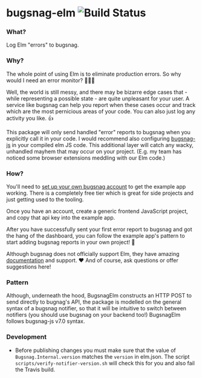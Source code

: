 # bugsnag-elm ![Build Status](https://travis-ci.org/NoRedInk/bugsnag-elm.svg?branch=master)

### What?
Log Elm "errors" to bugsnag.

### Why?
The whole point of using Elm is to eliminate production errors.  So why would I need an error monitor? 🤷🏼‍♀️

Well, the world is still messy, and there may be bizarre edge cases that - while representing a possible state - are quite unpleasant for your user.  A service like bugsnag can help you report when these cases occur and track which are the most pernicious areas of your code.  You can also just log any activity you like. 👍

This package will only send handled "error" reports to bugsnag when you explicitly call it in your code. I would recommend also configuring [bugsnag-js](https://docs.bugsnag.com/platforms/javascript/) in your compiled elm JS code. This additional layer will catch any wacky, unhandled mayhem that may occur on your project.  (E.g. my team has noticed some browser extensions meddling with our Elm code.)

### How?
You'll need to [set up your own bugsnag account](https://app.bugsnag.com/user/new/) to get the example app working. There is a completely free tier which is great for side projects and just getting used to the tooling.

Once you have an account, create a generic frontend JavaScript project, and copy that api key into the example app.

After you have successfully sent your first error report to bugsnag and got the hang of the dashboard, you can follow the example app's pattern to start adding bugsnag reports in your own project! 🎉

Although bugsnag does not officially support Elm, they have amazing [documentation](https://docs.bugsnag.com/) and support. ♥️ And of course, ask questions or offer suggestions here!

### Pattern
Although, underneath the hood, BugsnagElm constructs an HTTP POST to send directly to bugnag's API, the package is modelled on the general syntax of a bugsnag notifier, so that it will be intuitive to switch between notifiers (you should use bugsnag on your backend too!) BugsnagElm follows bugsnag-js v7.0 syntax.


### Development

- Before publishing changes you must make sure that the value of `Bugsnag.Internal.version` matches the `version` in elm.json. The script `scripts/verify-notifier-version.sh` will check this for you and also fail the Travis build.
